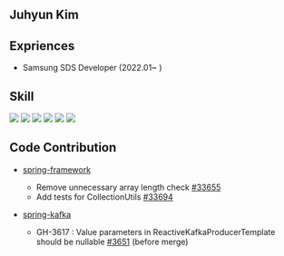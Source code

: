 ## Juhyun Kim

<!--
**jukekxm/jukekxm** is a ✨ _special_ ✨ repository because its `README.md` (this file) appears on your GitHub profile.

Here are some ideas to get you started:

- 🔭 I’m currently working on ...
- 🌱 I’m currently learning ...
- 👯 I’m looking to collaborate on ...
- 🤔 I’m looking for help with ...
- 💬 Ask me about ...
- 📫 How to reach me: ...
- 😄 Pronouns: ...
- ⚡ Fun fact: ...
-->

## Expriences
* Samsung SDS Developer (2022.01~ )

## Skill
<img src="https://img.shields.io/badge/Java-1E8CBE"> <img src="https://img.shields.io/badge/Spring-6DB33F?logo=Spring&logoColor=white"> <img src="https://img.shields.io/badge/Spring Boot-6DB33F?logo=Spring Boot&logoColor=white"> <img src="https://img.shields.io/badge/Spring Security-6DB33F?logo=Spring Security&logoColor=white"> <img src="https://img.shields.io/badge/JUnit5-25A162?logo=JUnit5&logoColor=white"> <img src="https://img.shields.io/badge/MySQL-4479A1?logo=MySQL&logoColor=white">

## Code Contribution
* [spring-framework](https://github.com/spring-projects/spring-framework)
    * Remove unnecessary array length check [#33655](https://github.com/spring-projects/spring-framework/pull/33655)
    * Add tests for CollectionUtils [#33694](https://github.com/spring-projects/spring-framework/pull/33694)

* [spring-kafka](https://github.com/spring-projects/spring-kafka)
    * GH-3617 : Value parameters in ReactiveKafkaProducerTemplate should be nullable [#3651](https://github.com/spring-projects/spring-kafka/pull/3651)  (before merge)

